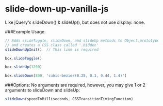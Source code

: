 # slide-down-up-vanilla-js
Like jQuery's slideDown() &amp; slideUp(), but does not use display: none.

###Example Usage:
```JavaScript
// Adds slideToggle, slideDown, and slideUp methods to Object.prototype
// and creates a CSS class called '.hidden'
slideDownUpInit()  // This line is required

box.slideToggle()

box.slideUp(1200)

box.slideDown(800, 'cubic-bezier(0.25, 0.1, 0.44, 1.4)')
```
###Options:
No arguments are required, however, you may give 1 or 2 arguments to slideDown and slideUp:
```JavaScript
slideDown(speedInMilliseconds, CSSTransitionTimingFunction)
```
